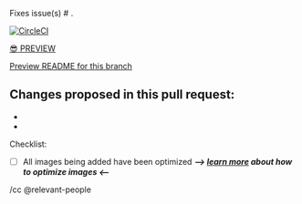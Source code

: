 Fixes issue(s) # .

[![CircleCI](https://circleci.com/gh/18F/18f.gsa.gov/tree/BRANCH_NAME.svg?style=svg)](https://circleci.com/gh/18F/18f.gsa.gov/tree/BRANCH_NAME)

[:sunglasses: PREVIEW](https://federalist-proxy.app.cloud.gov/preview/18f/18f.gsa.gov/BRANCH_NAME/)

[Preview README for this branch](https://github.com/18F/18f.gsa.gov/blob/BRANCH_NAME/README.md)

Changes proposed in this pull request:
-
-
-

Checklist:
- [ ] All images being added have been optimized **_--> [learn more](https://18f.gsa.gov/styleguide/images) about how to optimize images <--_**


/cc @relevant-people
